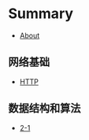 # Summary

* [About](./README.md)

## 网络基础

* [HTTP](./network/http.md)

## 数据结构和算法

* [2-1](./chap02/2-1.md)
